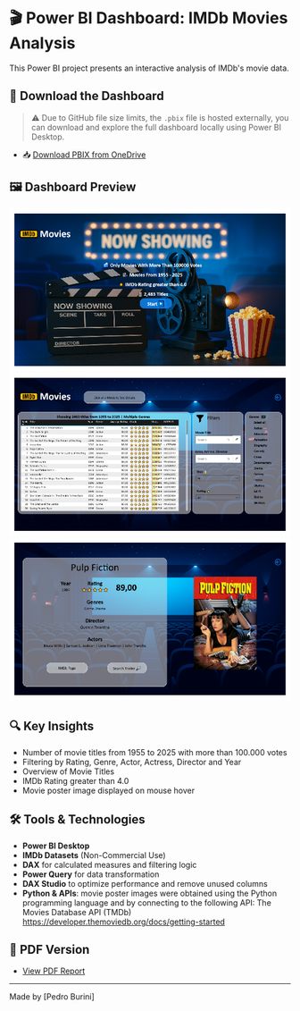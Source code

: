 # 🎬 Power BI Dashboard: IMDb Movies Analysis

This Power BI project presents an interactive analysis of IMDb's movie data.

## 📂 Download the Dashboard

> ⚠️ Due to GitHub file size limits, the `.pbix` file is hosted externally, you can download and explore the full dashboard locally using Power BI Desktop.

- 📥 [Download PBIX from OneDrive](https://espiritosanto-my.sharepoint.com/:u:/g/personal/pedro_burini_uvvnet_com_br/EYoPjQo_jjlPo5YBiEC0dwsBjOhap0qBSeDQESC9LjksLA?e=96ZVjh)

## 🖼️ Dashboard Preview

![Dashboard Page 1](img/dashboard1.png)
![Dashboard Page 2](img/dashboard2.png)
![Dashboard Page 3](img/dashboard3.png)

## 🔍 Key Insights

- Number of movie titles from 1955 to 2025 with more than 100.000 votes
- Filtering by Rating, Genre, Actor, Actress, Director and Year
- Overview of Movie Titles
- IMDb Rating greater than 4.0
- Movie poster image displayed on mouse hover

## 🛠️ Tools & Technologies

- **Power BI Desktop**
- **IMDb Datasets** (Non-Commercial Use)
- **DAX** for calculated measures and filtering logic
- **Power Query** for data transformation
- **DAX Studio** to optimize performance and remove unused columns
- **Python & APIs**: movie poster images were obtained using the Python programming language and by connecting to the following API: The Movies Database API (TMDb) https://developer.themoviedb.org/docs/getting-started

## 📄 PDF Version

- [View PDF Report](assets/imdb-dashboard.pdf)

---

Made by [Pedro Burini]
